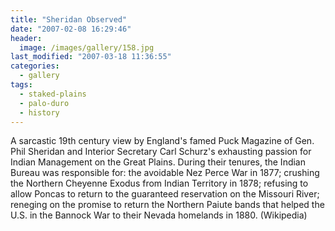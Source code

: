 ```yaml
---
title: "Sheridan Observed"
date: "2007-02-08 16:29:46"
header:
  image: /images/gallery/158.jpg
last_modified: "2007-03-18 11:36:55"
categories:
  - gallery
tags:
  - staked-plains
  - palo-duro
  - history  
---
```


A sarcastic 19th century view by England's famed Puck Magazine of Gen. Phil Sheridan and Interior Secretary Carl Schurz's exhausting passion for Indian Management on the Great Plains. During their tenures, the Indian Bureau was responsible for: the avoidable Nez Perce War in 1877; crushing the Northern Cheyenne Exodus from Indian Territory in 1878; refusing to allow Poncas to return to the guaranteed reservation on the Missouri River; reneging on the promise to return the Northern Paiute bands that helped the U.S. in the Bannock War to their Nevada homelands in 1880. (Wikipedia)
